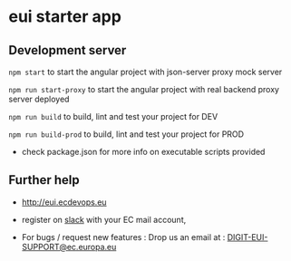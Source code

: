 # eui starter app

## Development server

````npm start```` to start the angular project with json-server proxy mock server

````npm run start-proxy```` to start the angular project with real backend proxy server deployed

````npm run build```` to build, lint and test your project for DEV

````npm run build-prod```` to build, lint and test your project for PROD

* check package.json for more info on executable scripts provided

## Further help

- http://eui.ecdevops.eu

- register on [slack](https://ec-eui.slack.com) with your EC mail account,

- For bugs / request new features : Drop us an email at : DIGIT-EUI-SUPPORT@ec.europa.eu

